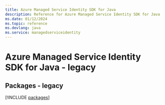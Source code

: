 ```yaml
---
title: Azure Managed Service Identity SDK for Java
description: Reference for Azure Managed Service Identity SDK for Java
ms.date: 01/12/2024
ms.topic: reference
ms.devlang: java
ms.service: managedserviceidentity
---
```

# Azure Managed Service Identity SDK for Java - legacy
## Packages - legacy
[!INCLUDE [packages](managed-service-identity-index.md)]